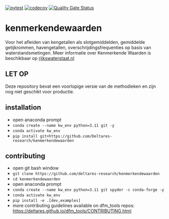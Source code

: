 [![pytest](https://github.com/deltares-research/kenmerkendewaarden/actions/workflows/pytest.yml/badge.svg?branch=main)](https://github.com/deltares-research/kenmerkendewaarden/actions/workflows/pytest.yml)
[![codecov](https://img.shields.io/codecov/c/github/deltares-research/kenmerkendewaarden.svg?style=flat-square)](https://app.codecov.io/gh/deltares-research/kenmerkendewaarden?displayType=list)
[![Quality Gate Status](https://sonarcloud.io/api/project_badges/measure?project=Deltares-research_kenmerkendewaarden&metric=alert_status)](https://sonarcloud.io/dashboard?id=Deltares-research_kenmerkendewaarden)

# kenmerkendewaarden
Voor het afleiden van kengetallen als slotgemiddelden, gemiddelde getijkrommen, havengetallen, overschrijdingsfrequenties op basis van waterstandsmetingen. Meer informatie over Kenmerkende Waarden is beschikbaar op [rijkswaterstaat.nl](https://www.rijkswaterstaat.nl/water/waterbeheer/metingen/meten-bij-rijkswaterstaat/waternormalen)

## LET OP
Deze repository bevat een voorlopige versie van de methodieken en zijn nog niet geschikt voor productie.

## installation
- open anaconda prompt
- `conda create --name kw_env python=3.11 git -y`
- `conda activate kw_env`
- `pip install git+https://github.com/Deltares-research/kenmerkendewaarden`

## contributing
- open git bash window
- `git clone https://github.com/deltares-research/kenmerkendewaarden`
- `cd kenmerkendewaarden`
- open anaconda prompt
- `conda create --name kw_env python=3.11 git spyder -c conda-forge -y`
- `conda activate kw_env`
- `pip install -e .[dev,examples]`
- more contributing guidelines available on dfm_tools repos: https://deltares.github.io/dfm_tools/CONTRIBUTING.html
